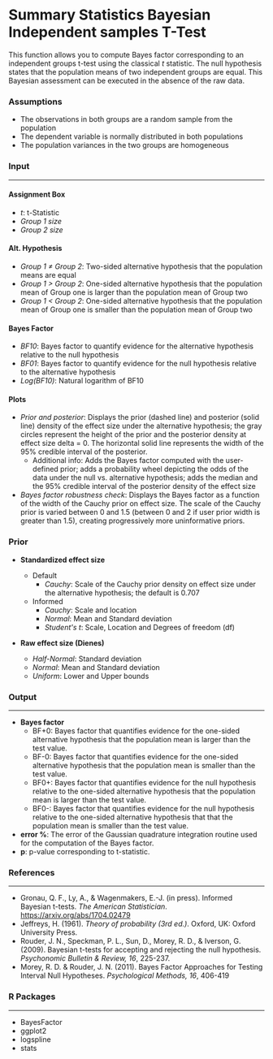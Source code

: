 Summary Statistics Bayesian Independent samples T-Test
===

This function allows you to compute Bayes factor corresponding to an independent groups t-test using the classical *t* statistic. The null hypothesis states that the population means of two independent groups are equal. This Bayesian assessment can be executed in the absence of the raw data.

### Assumptions
- The observations in both groups are a random sample from the population
- The dependent variable is normally distributed in both populations
- The population variances in the two groups are homogeneous

### Input
---
#### Assignment Box
- *t*: t-Statistic
- *Group 1 size*
- *Group 2 size*

#### Alt. Hypothesis
- *Group 1 &ne; Group 2*: Two-sided alternative hypothesis that the population means are equal
- *Group 1 &gt; Group 2*: One-sided alternative hypothesis that the population mean of Group one is larger than the population mean of Group two
- *Group 1 &lt; Group 2*: One-sided alternative hypothesis that the population mean of Group one is smaller than the population mean of Group two

#### Bayes Factor
- *BF10*: Bayes factor to quantify evidence for the alternative hypothesis relative to the null hypothesis
- *BF01*: Bayes factor to quantify evidence for the null hypothesis relative to the alternative hypothesis
- *Log(BF10)*: Natural logarithm of BF10

#### Plots
- *Prior and posterior*: Displays the prior (dashed line) and posterior (solid line) density of the effect size under the alternative hypothesis; the gray circles represent the height of the prior and the posterior density at effect size delta = 0. The horizontal solid line represents the width of the 95% credible interval of the posterior.
  - Additional info: Adds the Bayes factor computed with the user-defined prior; adds a probability wheel depicting the odds of the data under the null vs. alternative hypothesis; adds the median and the 95% credible interval of the posterior density of the effect size
- *Bayes factor robustness check*: Displays the Bayes factor as a function of the width of the Cauchy prior on effect size. The scale of the Cauchy prior is varied between 0 and 1.5 (between 0 and 2 if user prior width is greater than 1.5), creating progressively more uninformative priors.

### Prior
- **Standardized effect size**
  - Default
    - *Cauchy*: Scale of the Cauchy prior density on effect size under the alternative hypothesis; the default is 0.707
  - Informed
    - *Cauchy*: Scale and location
    - *Normal*: Mean and Standard deviation
    - *Student's t*: Scale, Location and Degrees of freedom (df)

- **Raw effect size (Dienes)**
  - *Half-Normal*: Standard deviation
  - *Normal*: Mean and Standard deviation
  - *Uniform*: Lower and Upper bounds

### Output
---
- **Bayes factor**
  - BF+0: Bayes factor that quantifies evidence for the one-sided alternative hypothesis that the population mean is larger than the test value.
  - BF-0: Bayes factor that quantifies evidence for the one-sided alternative hypothesis that the population mean is smaller than the test value.
  - BF0+: Bayes factor that quantifies evidence for the null hypothesis relative to the one-sided alternative hypothesis that the population mean is larger than the test value.
  - BF0-: Bayes factor that quantifies evidence for the null hypothesis relative to the one-sided alternative hypothesis that that the population mean is smaller than the test value.
- **error %**: The error of the Gaussian quadrature integration routine used for the computation of the Bayes factor.
- **p**: p-value corresponding to t-statistic.

### References
---
- Gronau, Q. F., Ly, A., & Wagenmakers, E.-J. (in press). Informed Bayesian t-tests. *The American Statistician*. <a href="https://arxiv.org/abs/1704.02479">https://arxiv.org/abs/1704.02479</a>
- Jeffreys, H. (1961). *Theory of probability (3rd ed.)*. Oxford, UK: Oxford University Press.
- Rouder, J. N., Speckman, P. L., Sun, D., Morey, R. D., & Iverson, G. (2009). Bayesian t-tests for accepting and rejecting the null hypothesis. *Psychonomic Bulletin & Review, 16*, 225-237.
- Morey, R. D. & Rouder, J. N. (2011). Bayes Factor Approaches for Testing Interval Null Hypotheses. *Psychological Methods, 16*, 406-419

### R Packages
---
- BayesFactor
- ggplot2
- logspline
- stats
